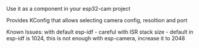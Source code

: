 Use it as a component in your esp32-cam project

Provides KConfig that allows selecting camera config, resoltion and port

Known Issues:
 with default esp-idf - careful with ISR stack size - default in esp-idf is 1024,
 this is not enough with esp-camera, increase it to 2048
